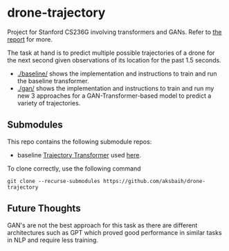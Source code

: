 # drone-trajectory
Project for Stanford CS236G involving transformers and GANs. Refer to [the report](report/report.pdf) for more.

The task at hand is to predict multiple possible trajectories of a drone for the next second given observations of its location for the past 1.5 seconds.

* [./baseline/](baseline) shows the implementation and instructions to train and run the baseline transformer.
* [./gan/](gan) shows the implementation and instructions to train and run my new 3 approaches for a GAN-Transformer-based model to predict a variety of trajectories.

## Submodules
This repo contains the following submodule repos:
* baseline [Trajectory Transformer](https://github.com/FGiuliari/Trajectory-Transformer) used [here](baseline).

To clone correctly, use the following command
```
git clone --recurse-submodules https://github.com/aksbaih/drone-trajectory
```

## Future Thoughts
GAN's are not the best approach for this task as there are different architectures such as GPT which proved good performance in similar tasks in NLP and require less training.

